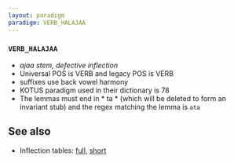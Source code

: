 ```yaml
---
layout: paradigm
paradigm: VERB_HALAJAA
---
```

### ` VERB_HALAJAA `

* _ajaa stem, defective inflection_
* Universal POS is VERB and legacy POS is VERB
* suffixes use back vowel harmony
* KOTUS paradigm used in their dictionary is 78
* The lemmas must end in * ta * (which will be deleted to form an invariant stub) and the regex matching the lemma is ` ata `

## See also

* Inflection tables: [full](gen/H/halajaa.html), [short](gen/H/halajaa_wikt.html)

